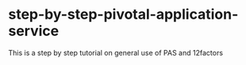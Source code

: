 # step-by-step-pivotal-application-service
This is a step by step tutorial on general use of PAS and 12factors
